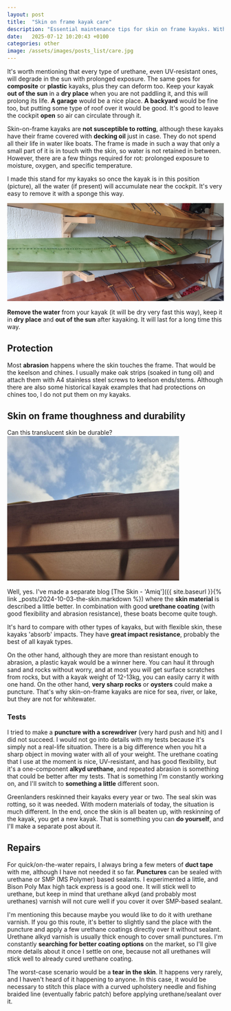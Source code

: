 ```yaml
---
layout: post
title:  "Skin on frame kayak care"
description: "Essential maintenance tips for skin on frame kayaks. With proper storage and maintenance you can extend your SOF kayak's lifespan and keep it seaworthy for years of paddling adventures."
date:   2025-07-12 10:20:43 +0100
categories: other
image: /assets/images/posts_list/care.jpg
---
```

It's worth mentioning that every type of urethane, even UV-resistant ones, will degrade in the sun with prolonged exposure. The same goes for <strong>composite</strong> or <strong>plastic</strong> kayaks, plus they can deform too. Keep your kayak <strong>out of the sun</strong> in a <strong>dry place</strong> when you are not paddling it, and this will prolong its life. <strong>A garage</strong> would be a nice place. <strong>A backyard</strong> would be fine too, but putting some type of roof over it would be good. It's good to leave the cockpit <strong>open</strong> so air can circulate through it.

Skin-on-frame kayaks are <strong>not susceptible to rotting</strong>, although these kayaks have their frame covered with <strong>decking oil</strong> just in case. They do not spend all their life in water like boats. The frame is made in such a way that only a small part of it is in touch with the skin, so water is not retained in between. However, there are a few things required for rot: prolonged exposure to moisture, oxygen, and specific temperature.

I made this stand for my kayaks so once the kayak is in this position (picture), all the water (if present) will accumulate near the cockpit. It's very easy to remove it with a sponge this way. 

![skin_on_frame_kayak_stand](/assets/images/posts/skin-on-frame-kayak-care/stand.jpg)


<strong>Remove the water</strong> from your kayak (it will be dry very fast this way), keep it in <strong>dry place</strong> and <strong>out of the sun</strong> after kayaking. It will last for a long time this way.

## Protection

Most <strong>abrasion</strong> happens where the skin touches the frame. That would be the keelson and chines. I usually make oak strips (soaked in tung oil) and attach them with A4 stainless steel screws to keelson ends/stems.
Although there are also some historical kayak examples that had protections on chines too, I do not put them on my kayaks.

## Skin on frame thoughness and durability

Can this translucent skin be durable? 
![skin_on_frame_toughness](/assets/images/posts/skin-on-frame-kayak-care/tough.jpg)

Well, yes. I've made a separate blog [The Skin - 'Amiq']({{ site.baseurl }}{% link _posts/2024-10-03-the-skin.markdown %}) where the <strong>skin material</strong> is described a little better.
In combination with good <strong>urethane coating</strong> (with good flexibility and abrasion resistance), these boats become quite tough.

It's hard to compare with other types of kayaks, but with flexible skin, these kayaks 'absorb' impacts. They have <strong>great impact resistance</strong>, probably the best of all kayak types.

On the other hand, although they are more than resistant enough to abrasion, a plastic kayak would be a winner here. You can haul it through sand and rocks without worry, and at most you will get surface scratches from rocks, but with a kayak weight of 12-13kg, you can easily carry it with one hand.
On the other hand, <strong>very sharp rocks</strong> or <strong>oysters</strong> could make a puncture. That's why skin-on-frame kayaks are nice for sea, river, or lake, but they are not for whitewater.

### Tests

I tried to make a <strong>puncture with a screwdriver</strong> (very hard push and hit) and I did not succeed. I would not go into details with my tests because it's simply not a real-life situation. There is a big difference when you hit a sharp object in moving water with all of your weight.
The urethane coating that I use at the moment is nice, UV-resistant, and has good flexibility, but it's a one-component <strong>alkyd urethane</strong>, and repeated abrasion is something that could be better after my tests. That is something I'm constantly working on, and I'll switch to <strong>something a little</strong> different soon.

Greenlanders reskinned their kayaks every year or two. The seal skin was rotting, so it was needed. With modern materials of today, the situation is much different. In the end, once the skin is all beaten up, with reskinning of the kayak, you get a new kayak. That is something you can <strong>do yourself</strong>, and I'll make a separate post about it.

## Repairs

For quick/on-the-water repairs, I always bring a few meters of <strong>duct tape</strong> with me, although I have not needed it so far.
<strong>Punctures</strong> can be sealed with urethane or SMP (MS Polymer) based sealants. I experimented a little, and Bison Poly Max high tack express is a good one.
It will stick well to urethane, but keep in mind that urethane alkyd (and probably most urethanes) varnish will not cure well if you cover it over SMP-based sealant.

I'm mentioning this because maybe you would like to do it with urethane varnish. If you go this route, it's better to slightly sand the place with the puncture and apply a few urethane coatings directly over it without sealant. Urethane alkyd varnish is usually thick enough to cover small punctures.
I'm constantly <strong>searching for better coating options</strong> on the market, so I'll give more details about it once I settle on one, because not all urethanes will stick well to already cured urethane coating.

The worst-case scenario would be a <strong>tear in the skin</strong>. It happens very rarely, and I haven't heard of it happening to anyone. In this case, it would be necessary to stitch this place with a curved upholstery needle and fishing braided line (eventually fabric patch) before applying urethane/sealant over it.